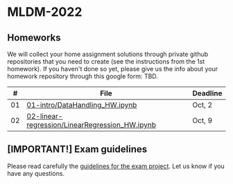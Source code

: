 # MLDM-2022

## Homeworks

We will collect your home assignment solutions through private github repositories that you need to create (see the instructions from the 1st homework). If you haven't done so yet, please give us the info about your homework repository through this google form: TBD.

\# | File | Deadline
-|-|-
01 | [01-intro/DataHandling_HW.ipynb](https://github.com/HSE-LAMBDA/MLDM-2022/blob/main/01-intro/DataHandling_HW.ipynb) | Oct, 2
02| [02-linear-regression/LinearRegression_HW.ipynb](https://github.com/HSE-LAMBDA/MLDM-2022/blob/main/02-linear-regression/LinearRegression_HW.ipynb) | Oct, 9

## [IMPORTANT!] Exam guidelines
Please read carefully the [guidelines for the exam project](https://github.com/HSE-LAMBDA/mldm-2022/blob/main/Exam-project-guidelines.md). Let us know if you have any questions.

